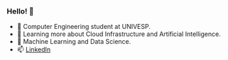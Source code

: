 ### Hello! 👋

- 📒 Computer Engineering student at UNIVESP.
- 🌱 Learning more about Cloud Infrastructure and Artificial Intelligence.
- 🔭 Machine Learning and Data Science.
- 📫 [LinkedIn](https://www.linkedin.com/in/mylena13s/)

